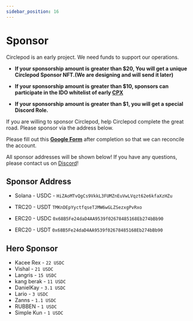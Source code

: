 ```yaml
---
sidebar_position: 16
---
```


# Sponsor

Circlepod is an early project. We need funds to support our operations.

* **If your sponsorship amount is greater than $20, You will get a unique Circlepod Sponsor NFT.(We are designing and will send it later)**

* **If your sponsorship amount is greater than $10, sponsors can participate in the IDO whitelist of early [CPX](/docs/tokenomics/intro)**

* **If your sponsorship amount is greater than $1, you will get a special Discord Role.**

If you are willing to sponsor Circlepod, help Circlepod complete the great road. Please sponsor via the address below.

Please fill out this **[Google Form](https://forms.gle/pxX7RZppnipRCBEV7)** after completion so that we can reconcile the account.

All sponsor addresses will be shown below!
If you have any questions, please contact us on [Discord](https://discord.gg/WRbxfTKpJq)!

## Sponsor Address

* Solana - USDC - `HiZAoMTvQgCs9VkkL3FUMZnEuVwLVqzt62e6kfaXzHZu`

* TRC20 - USDT `TMKnDEpYyctfqseTJMW6wGLZSezxgPvRxo`

* ERC20 - USDC `0x68B5Fe24daD4AA9539f02678485168Eb274bBb90`

* ERC20 - USDT `0x68B5Fe24daD4AA9539f02678485168Eb274bBb90`

## Hero Sponsor

* Kacee Rex - `22 USDC`
* Vishal - `21 USDC`
* Langris - `15 USDC`
* kang berak - `11 USDC`
* DanielKay - `3.1 USDC`
* Lario - `3 USDC`
* Zanns - `1.1 USDC`
* RUBBEN - `1 USDC`
* Simple Kun - `1 USDC`

